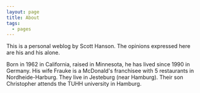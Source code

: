 ```yaml
---
layout: page
title: About
tags:
  - pages
---
```


This is a personal weblog by Scott Hanson. The opinions expressed here are his and his alone.

Born in 1962 in California, raised in Minnesota, he has lived since 1990 in Germany. His wife Frauke is a McDonald's franchisee with 5 restaurants in Nordheide-Harburg. They live in Jesteburg (near Hamburg). Their son Christopher attends the TUHH university in Hamburg.

